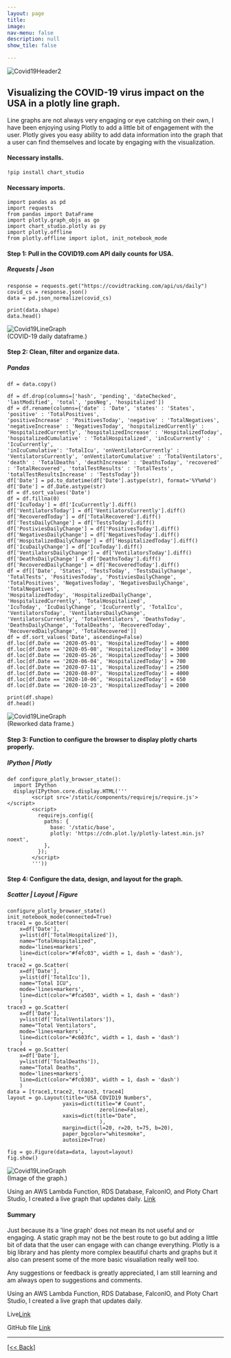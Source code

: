 ```yaml
---
layout: page
title:
image: 
nav-menu: false
description: null
show_tile: false

---
```


![Covid19Header2](/assets/images/Covid19USALineGraph/PLGCovidHeader2.jpg) <br>

## Visualizing the COVID-19 virus impact on the USA in a plotly line graph.

Line graphs are not always very engaging or eye catching on their own, I have been enjoying using Plotly to add a 
little bit of engagement with the user.  Plotly gives you easy ability to add data information into the graph that a 
user can find themselves and locate by engaging with the visualization.

#### Necessary installs.
```
!pip install chart_studio  
```

#### Necessary imports.
```
import pandas as pd
import requests
from pandas import DataFrame
import plotly.graph_objs as go
import chart_studio.plotly as py
import plotly.offline
from plotly.offline import iplot, init_notebook_mode
```

#### Step 1: Pull in the COVID19.com API daily counts for USA.
##### Requests | Json
```
response = requests.get("https://covidtracking.com/api/us/daily")
covid_cs = response.json()
data = pd.json_normalize(covid_cs)
```
```
print(data.shape)
data.head()
```
![Covid19LineGraph](/assets/images/Covid19USALineGraph/PLG1.png) <br>
(COVID-19 daily dataframe.)

#### Step 2: Clean, filter and organize data.
##### Pandas
```
df = data.copy()
```
```
df = df.drop(columns=['hash', 'pending', 'dateChecked', 'lastModified', 'total', 'posNeg', 'hospitalized'])
df = df.rename(columns={'date' : 'Date', 'states' : 'States', 'positive' : 'TotalPositives', 
'positiveIncrease' : 'PositivesToday', 'negative' : 'TotalNegatives', 'negativeIncrease' : 'NegativesToday', 'hospitalizedCurrently' : 'HospitalizedCurrently', 'hospitalizedIncrease' : 'HospitalizedToday', 'hospitalizedCumulative' : 'TotalHospitalized', 'inIcuCurrently' : 'IcuCurrently', 
'inIcuCumulative': 'TotalIcu', 'onVentilatorCurrently' : 'VentilatorsCurrently', 'onVentilatorCumulative' : 'TotalVentilators', 'death' : 'TotalDeaths', 'deathIncrease' : 'DeathsToday', 'recovered' : 'TotalRecovered', 'totalTestResults' : 'TotalTests', 'totalTestResultsIncrease' : 'TestsToday'})
df['Date'] = pd.to_datetime(df['Date'].astype(str), format='%Y%m%d')
df['Date'] = df.Date.astype(str)
df = df.sort_values('Date')
df = df.fillna(0)
df['IcuToday'] = df['IcuCurrently'].diff()
df['VentilatorsToday'] = df['VentilatorsCurrently'].diff()
df['RecoveredToday'] = df['TotalRecovered'].diff()
df['TestsDailyChange'] = df['TestsToday'].diff()
df['PostiviesDailyChange'] = df['PositivesToday'].diff()
df['NegativesDailyChange'] = df['NegativesToday'].diff()
df['HospitalizedDailyChange'] = df['HospitalizedToday'].diff()
df['IcuDailyChange'] = df['IcuToday'].diff()
df['VentilatorsDailyChange'] = df['VentilatorsToday'].diff()
df['DeathsDailyChange'] = df['DeathsToday'].diff()
df['RecoveredDailyChange'] = df['RecoveredToday'].diff()
df = df[['Date', 'States', 'TestsToday', 'TestsDailyChange', 'TotalTests', 'PositivesToday', 'PostiviesDailyChange', 'TotalPositives', 'NegativesToday', 'NegativesDailyChange', 'TotalNegatives',
'HospitalizedToday', 'HospitalizedDailyChange', 'HospitalizedCurrently', 'TotalHospitalized', 
'IcuToday', 'IcuDailyChange', 'IcuCurrently', 'TotalIcu', 'VentilatorsToday', 'VentilatorsDailyChange',                           'VentilatorsCurrently', 'TotalVentilators', 'DeathsToday', 'DeathsDailyChange', 'TotalDeaths', 'RecoveredToday', 'RecoveredDailyChange', 'TotalRecovered']]
df = df.sort_values('Date', ascending=False)
df.loc[df.Date == '2020-05-01', 'HospitalizedToday'] = 4000
df.loc[df.Date == '2020-05-08', 'HospitalizedToday'] = 3000
df.loc[df.Date == '2020-05-26', 'HospitalizedToday'] = 3000
df.loc[df.Date == '2020-06-04', 'HospitalizedToday'] = 700
df.loc[df.Date == '2020-07-11', 'HospitalizedToday'] = 2500
df.loc[df.Date == '2020-08-07', 'HospitalizedToday'] = 4000
df.loc[df.Date == '2020-10-06', 'HospitalizedToday'] = 650
df.loc[df.Date == '2020-10-23', 'HospitalizedToday'] = 2000
```
```
print(df.shape)
df.head()
```
![Covid19LineGraph](/assets/images/Covid19USALineGraph/PLG2.png) <br>
(Reworked data frame.)

#### Step 3: Function to configure the browser to display plotly charts properly.
##### IPython | Plotly
```
def configure_plotly_browser_state():
  import IPython
  display(IPython.core.display.HTML('''
        <script src='/static/components/requirejs/require.js'></script>
        <script>
          requirejs.config({
            paths: {
              base: '/static/base',
              plotly: 'https://cdn.plot.ly/plotly-latest.min.js?noext',
            },
          });
        </script>
        '''))
```

#### Step 4: Configure the data, design, and layout for the graph.
##### Scatter | Layout | Figure
```
configure_plotly_browser_state()
init_notebook_mode(connected=True)
trace1 = go.Scatter(
    x=df['Date'],
    y=list(df['TotalHospitalized']),
    name="TotalHospitalized",
    mode='lines+markers',
    line=dict(color="#f4fc03", width = 1, dash = 'dash'),
    )
trace2 = go.Scatter(
    x=df['Date'],
    y=list(df['TotalIcu']),
    name="Total ICU",
    mode='lines+markers',
    line=dict(color="#fca503", width = 1, dash = 'dash')
    )
trace3 = go.Scatter(
    x=df['Date'],
    y=list(df['TotalVentilators']),
    name="Total Ventilators",
    mode='lines+markers',
    line=dict(color="#c603fc", width = 1, dash = 'dash')
    )
trace4 = go.Scatter(
    x=df['Date'], 
    y=list(df['TotalDeaths']),
    name="Total Deaths",
    mode='lines+markers',
    line=dict(color="#fc0303", width = 1, dash = 'dash')
    )
data = [trace1,trace2, trace3, trace4]
layout = go.Layout(title="USA COVID19 Numbers",
                  yaxis=dict(title="# Count", 
                              zeroline=False),
                  xaxis=dict(title="Date",
                              ),
                  margin=dict(l=20, r=20, t=75, b=20),
                  paper_bgcolor="whitesmoke",
                  autosize=True)                         
```
```
fig = go.Figure(data=data, layout=layout)
fig.show()
```
![Covid19LineGraph](/assets/images/Covid19USALineGraph/PLG3.png) <br>
(Image of the graph.)

Using an AWS Lambda Function, RDS Database, FalconIO, and Ploty Chart Studio, I created a live graph that updates daily.  [Link]({{'https://portfolioprojects.herokuapp.com/covid19usagraph'}})

#### Summary
Just because its a 'line graph' does not mean its not useful and  or engaging.  A static graph may not be the best route 
to go but adding a little bit of data that the user can engage with can change everything.  Plotly is a big library and has 
plenty more complex beautiful charts and graphs but it also can present some of the more basic visualiation really well too.

Any suggestions or feedback is greatly appreciated, I am still learning and am always open to suggestions and comments.

Using an AWS Lambda Function, RDS Database, FalconIO, and Ploty Chart Studio, I created a live graph that updates daily.

Live[Link]({{'https://portfolioprojects.herokuapp.com/covid19us'}})

GitHub file 
[Link]({{'https://github.com/CVanchieri/DSPortfolio/blob/master/posts/PlotlyCOVID19LineGraphPost/PlotlyCovid19LineGraph.ipynb'}})




---
[[<< Back]](https://cvanchieri.github.io/DSPortfolio/Tile1_Projects.html)

